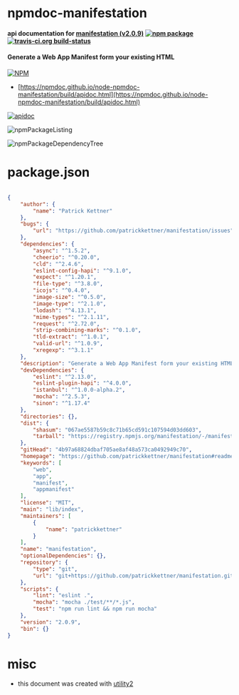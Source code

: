 # npmdoc-manifestation

#### api documentation for  [manifestation (v2.0.9)](https://github.com/patrickkettner/manifestation#readme)  [![npm package](https://img.shields.io/npm/v/npmdoc-manifestation.svg?style=flat-square)](https://www.npmjs.org/package/npmdoc-manifestation) [![travis-ci.org build-status](https://api.travis-ci.org/npmdoc/node-npmdoc-manifestation.svg)](https://travis-ci.org/npmdoc/node-npmdoc-manifestation)

#### Generate a Web App Manifest form your existing HTML

[![NPM](https://nodei.co/npm/manifestation.png?downloads=true&downloadRank=true&stars=true)](https://www.npmjs.com/package/manifestation)

- [https://npmdoc.github.io/node-npmdoc-manifestation/build/apidoc.html](https://npmdoc.github.io/node-npmdoc-manifestation/build/apidoc.html)

[![apidoc](https://npmdoc.github.io/node-npmdoc-manifestation/build/screenCapture.buildCi.browser.%252Ftmp%252Fbuild%252Fapidoc.html.png)](https://npmdoc.github.io/node-npmdoc-manifestation/build/apidoc.html)

![npmPackageListing](https://npmdoc.github.io/node-npmdoc-manifestation/build/screenCapture.npmPackageListing.svg)

![npmPackageDependencyTree](https://npmdoc.github.io/node-npmdoc-manifestation/build/screenCapture.npmPackageDependencyTree.svg)



# package.json

```json

{
    "author": {
        "name": "Patrick Kettner"
    },
    "bugs": {
        "url": "https://github.com/patrickkettner/manifestation/issues"
    },
    "dependencies": {
        "async": "^1.5.2",
        "cheerio": "^0.20.0",
        "cld": "^2.4.6",
        "eslint-config-hapi": "^9.1.0",
        "expect": "^1.20.1",
        "file-type": "^3.8.0",
        "icojs": "^0.4.0",
        "image-size": "^0.5.0",
        "image-type": "^2.1.0",
        "lodash": "^4.13.1",
        "mime-types": "^2.1.11",
        "request": "^2.72.0",
        "strip-combining-marks": "^0.1.0",
        "tld-extract": "^1.0.1",
        "valid-url": "^1.0.9",
        "xregexp": "^3.1.1"
    },
    "description": "Generate a Web App Manifest form your existing HTML",
    "devDependencies": {
        "eslint": "^2.13.0",
        "eslint-plugin-hapi": "^4.0.0",
        "istanbul": "^1.0.0-alpha.2",
        "mocha": "^2.5.3",
        "sinon": "^1.17.4"
    },
    "directories": {},
    "dist": {
        "shasum": "067ae5587b59c8c71b65cd591c107594d03dd603",
        "tarball": "https://registry.npmjs.org/manifestation/-/manifestation-2.0.9.tgz"
    },
    "gitHead": "4b97a68824dbaf705ae8af48a573ca0492949c70",
    "homepage": "https://github.com/patrickkettner/manifestation#readme",
    "keywords": [
        "web",
        "app",
        "manifest",
        "appmanifest"
    ],
    "license": "MIT",
    "main": "lib/index",
    "maintainers": [
        {
            "name": "patrickkettner"
        }
    ],
    "name": "manifestation",
    "optionalDependencies": {},
    "repository": {
        "type": "git",
        "url": "git+https://github.com/patrickkettner/manifestation.git"
    },
    "scripts": {
        "lint": "eslint .",
        "mocha": "mocha ./test/**/*.js",
        "test": "npm run lint && npm run mocha"
    },
    "version": "2.0.9",
    "bin": {}
}
```



# misc
- this document was created with [utility2](https://github.com/kaizhu256/node-utility2)
